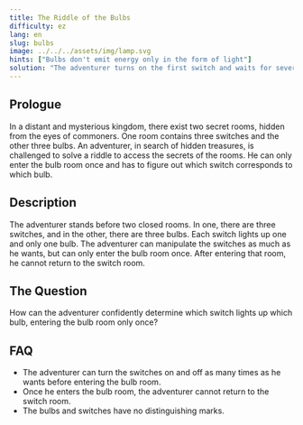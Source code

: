 ```yaml
---
title: The Riddle of the Bulbs
difficulty: ez
lang: en
slug: bulbs
image: ../../../assets/img/lamp.svg
hints: ["Bulbs don't emit energy only in the form of light"]
solution: "The adventurer turns on the first switch and waits for several minutes. After waiting, he turns off the first switch, turns on the second one, and enters the bulb room. The bulb that is on corresponds to the second switch, since it's the only one that's currently on. The bulb that is off but warm to the touch corresponds to the first switch, as it has been on long enough to heat up the bulb but is now off. The bulb that is off and cold corresponds to the third switch since it has never been turned on. In this way, the adventurer can confidently associate each switch to its corresponding bulb."
---
```


## Prologue

In a distant and mysterious kingdom, there exist two secret rooms, hidden from the eyes of commoners. One room contains three switches and the other three bulbs. An adventurer, in search of hidden treasures, is challenged to solve a riddle to access the secrets of the rooms. He can only enter the bulb room once and has to figure out which switch corresponds to which bulb.

## Description

The adventurer stands before two closed rooms. In one, there are three switches, and in the other, there are three bulbs. Each switch lights up one and only one bulb. The adventurer can manipulate the switches as much as he wants, but can only enter the bulb room once. After entering that room, he cannot return to the switch room.

## The Question

How can the adventurer confidently determine which switch lights up which bulb, entering the bulb room only once?

## FAQ

- The adventurer can turn the switches on and off as many times as he wants before entering the bulb room.
- Once he enters the bulb room, the adventurer cannot return to the switch room.
- The bulbs and switches have no distinguishing marks.
